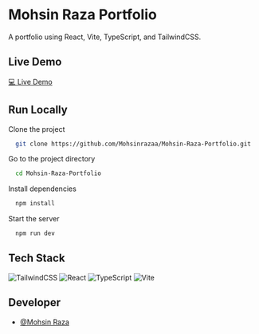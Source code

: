 
# Mohsin Raza Portfolio

A portfolio using React, Vite, TypeScript, and TailwindCSS.

## Live Demo

<a href="https://mohsin.raza.vercel.app/" target="_blank" title="Portfolio">💻 Live Demo</a>


## Run Locally

Clone the project

```bash
  git clone https://github.com/Mohsinrazaa/Mohsin-Raza-Portfolio.git
```

Go to the project directory

```bash
  cd Mohsin-Raza-Portfolio
```

Install dependencies

```bash
  npm install
```

Start the server

```bash
  npm run dev
```


## Tech Stack

![TailwindCSS](https://img.shields.io/badge/tailwindcss-%2338B2AC.svg?style=for-the-badge&logo=tailwind-css&logoColor=white) ![React](https://img.shields.io/badge/react-%2320232a.svg?style=for-the-badge&logo=react&logoColor=%2361DAFB)  ![TypeScript](https://img.shields.io/badge/typescript-%23007ACC.svg?style=for-the-badge&logo=typescript&logoColor=white) ![Vite](https://img.shields.io/badge/vite-%23646CFF.svg?style=for-the-badge&logo=vite&logoColor=white)


## Developer

- [@Mohsin Raza](https://github.com/Mohsinrazaa)


